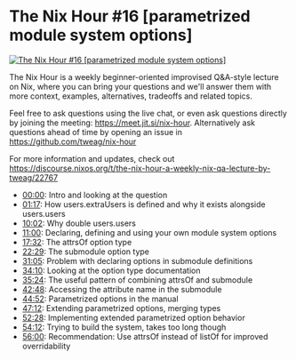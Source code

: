 # The Nix Hour #16 [parametrized module system options]

[![The Nix Hour #16 [parametrized module system options]](https://img.youtube.com/vi/lO0x0Kk9wTM/0.jpg)](https://www.youtube.com/watch?v=lO0x0Kk9wTM)

The Nix Hour is a weekly beginner-oriented improvised Q&A-style lecture on Nix, where you can bring your questions and we'll answer them with more context, examples, alternatives, tradeoffs and related topics.

Feel free to ask questions using the live chat, or even ask questions directly by joining the meeting: https://meet.jit.si/nix-hour. Alternatively ask questions ahead of time by opening an issue in https://github.com/tweag/nix-hour

For more information and updates, check out https://discourse.nixos.org/t/the-nix-hour-a-weekly-nix-qa-lecture-by-tweag/22767


* [00:00](https://www.youtube.com/watch?v=lO0x0Kk9wTM&t=0): Intro and looking at the question
* [01:17](https://www.youtube.com/watch?v=lO0x0Kk9wTM&t=77): How users.extraUsers is defined and why it exists alongside users.users
* [10:02](https://www.youtube.com/watch?v=lO0x0Kk9wTM&t=602): Why double users.users
* [11:00](https://www.youtube.com/watch?v=lO0x0Kk9wTM&t=660): Declaring, defining and using your own module system options
* [17:32](https://www.youtube.com/watch?v=lO0x0Kk9wTM&t=1052): The attrsOf option type
* [22:29](https://www.youtube.com/watch?v=lO0x0Kk9wTM&t=1349): The submodule option type
* [31:05](https://www.youtube.com/watch?v=lO0x0Kk9wTM&t=1865): Problem with declaring options in submodule definitions
* [34:10](https://www.youtube.com/watch?v=lO0x0Kk9wTM&t=2050): Looking at the option type documentation
* [35:24](https://www.youtube.com/watch?v=lO0x0Kk9wTM&t=2124): The useful pattern of combining attrsOf and submodule
* [42:48](https://www.youtube.com/watch?v=lO0x0Kk9wTM&t=2568): Accessing the attribute name in the submodule
* [44:52](https://www.youtube.com/watch?v=lO0x0Kk9wTM&t=2692): Parametrized options in the manual
* [47:12](https://www.youtube.com/watch?v=lO0x0Kk9wTM&t=2832): Extending parametrized options, merging types
* [52:28](https://www.youtube.com/watch?v=lO0x0Kk9wTM&t=3148): Implementing extended parametrized option behavior
* [54:12](https://www.youtube.com/watch?v=lO0x0Kk9wTM&t=3252): Trying to build the system, takes too long though
* [56:00](https://www.youtube.com/watch?v=lO0x0Kk9wTM&t=3360): Recommendation: Use attrsOf instead of listOf for improved overridability
